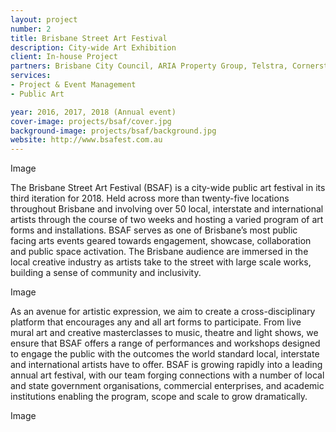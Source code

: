 ```yaml
---
layout: project
number: 2
title: Brisbane Street Art Festival
description: City-wide Art Exhibition
client: In-house Project
partners: Brisbane City Council, ARIA Property Group, Telstra, Cornerstone Properties, Tryp Hotel, Ironlak, QUT, Up on Constance, Casphone, Energex, Queensland Museum, The Tivoli, Brisbane Powerhouse, Digi Youth Arts, Ric’s Bar, Stone and Wood, Mountain Goat.
services:
- Project & Event Management
- Public Art

year: 2016, 2017, 2018 (Annual event)
cover-image: projects/bsaf/cover.jpg
background-image: projects/bsaf/background.jpg
website: http://www.bsafest.com.au
---
```


Image

The Brisbane Street Art Festival (BSAF) is a city-wide public art festival in its third iteration for 2018. Held across more than twenty-five locations throughout Brisbane and involving over 50 local, interstate and international artists through the course of two weeks and hosting a varied program of art forms and installations. BSAF serves as one of Brisbane’s most public facing arts events geared towards engagement, showcase, collaboration and public space activation. The Brisbane audience are immersed in the local creative industry as artists take to the street with large scale works, building a sense of community and inclusivity.

Image

As an avenue for artistic expression, we aim to create a cross-disciplinary platform that encourages any and all art forms to participate. From live mural art and creative masterclasses to music, theatre and light shows, we ensure that BSAF offers a range of performances and workshops designed to engage the public with the outcomes the world standard local, interstate and international artists have to offer. BSAF is growing rapidly into a leading annual art festival, with our team forging connections with a number of local and state government organisations, commercial enterprises, and academic institutions enabling the program, scope and scale to grow dramatically. 

Image